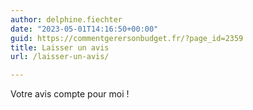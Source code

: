 ```yaml
---
author: delphine.fiechter
date: "2023-05-01T14:16:50+00:00"
guid: https://commentgerersonbudget.fr/?page_id=2359
title: Laisser un avis
url: /laisser-un-avis/

---
```

Votre avis compte pour moi !
